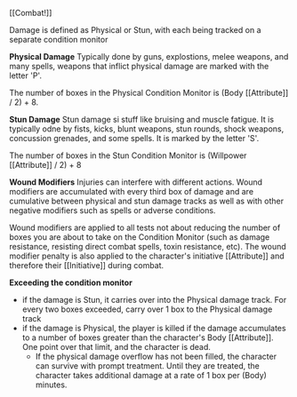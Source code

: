 [[Combat!]]

Damage is defined as Physical or Stun, with each being tracked on a separate condition monitor

**Physical Damage**
Typically done by guns, explostions, melee weapons, and many spells, weapons that inflict physical damage are marked with the letter 'P'.

The number of boxes in the Physical Condition Monitor is (Body [[Attribute]] / 2) + 8.

**Stun Damage**
Stun damage si stuff like bruising and muscle fatigue. It is typically odne by fists, kicks, blunt weapons, stun rounds, shock weapons, concussion grenades, and some spells. It is marked by the letter 'S'.

The number of boxes in the Stun Condition Monitor is (Willpower [[Attribute]] / 2) + 8

**Wound Modifiers**
Injuries can interfere with different actions. Wound modifiers are accumulated with every third box of damage and are cumulative between physical and stun damage tracks as well as with other negative modifiers such as spells or adverse conditions.

Wound modifiers are applied to all tests not about reducing the number of boxes you are about to take on the Condition Monitor (such as damage resistance, resisting direct combat spells, toxin resistance, etc). The wound modifier penalty is also applied to the character's initiative [[Attribute]] and therefore their [[Initiative]] during combat.

**Exceeding the condition monitor**
- if the damage is Stun, it carries over into the Physical damage track. For every two boxes exceeded, carry over 1 box to the Physical damage track
- if the damage is Physical, the player is killed if the damage accumulates to a number of boxes greater than the character's Body [[Attribute]]. One point over that limit, and the character is dead.
	- If the physical damage overflow has not been filled, the character can survive with prompt treatment. Until they are treated, the character takes additional damage at a rate of 1 box per (Body) minutes.

